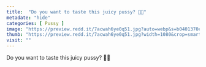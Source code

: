 ```yaml
---
title:  "Do you want to taste this juicy pussy? 👅💦"
metadate: "hide"
categories: [ Pussy ]
image: "https://preview.redd.it/7acwah6ye0q51.jpg?auto=webp&s=b0401370ee990a08eb705bf85c3eed61b9556838"
thumb: "https://preview.redd.it/7acwah6ye0q51.jpg?width=1080&crop=smart&auto=webp&s=66e8998e2969ea0e19f0f8878ecdab91c7131b40"
visit: ""
---
```

Do you want to taste this juicy pussy? 👅💦
